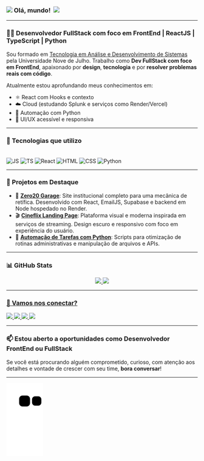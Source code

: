 ### <img src="https://github.com/TheDudeThatCode/TheDudeThatCode/blob/master/Assets/Hi.gif" width="29px"> Olá, mundo! &nbsp;<img src="https://github.com/TheDudeThatCode/TheDudeThatCode/blob/master/Assets/Earth.gif" width="24px">

---

### 👨‍💻 Desenvolvedor FullStack com foco em FrontEnd | ReactJS | TypeScript | Python

Sou formado em [Tecnologia em Análise e Desenvolvimento de Sistemas](https://www.uninove.br/cursos/ead/ead/tecnologia-analise-desenvolvimento-de-sistemas) pela Universidade Nove de Julho. Trabalho como **Dev FullStack com foco em FrontEnd**, apaixonado por **design**, **tecnologia** e por **resolver problemas reais com código**.

Atualmente estou aprofundando meus conhecimentos em:

- ⚛️ React com Hooks e contexto
- ☁️ Cloud (estudando Splunk e serviços como Render/Vercel)
- 🐍 Automação com Python
- 🎨 UI/UX acessível e responsiva

---

### 🚀 Tecnologias que utilizo

<div style="display: inline_block"><br> 
  <img align="center" alt="JS" height="40" src="https://cdn.jsdelivr.net/gh/devicons/devicon/icons/javascript/javascript-original.svg">
  <img align="center" alt="TS" height="40" src="https://cdn.jsdelivr.net/gh/devicons/devicon/icons/typescript/typescript-original.svg">
  <img align="center" alt="React" height="40" src="https://cdn.jsdelivr.net/gh/devicons/devicon/icons/react/react-original.svg">
  <img align="center" alt="HTML" height="40" src="https://cdn.jsdelivr.net/gh/devicons/devicon/icons/html5/html5-original.svg">
  <img align="center" alt="CSS" height="40" src="https://cdn.jsdelivr.net/gh/devicons/devicon/icons/css3/css3-original.svg">
  <img align="center" alt="Python" height="40" src="https://cdn.jsdelivr.net/gh/devicons/devicon/icons/python/python-original.svg">
</div>

---

### 🧩 Projetos em Destaque

- 🔧 [**Zero20 Garage**](https://github.com/seuprojeto): Site institucional completo para uma mecânica de retífica. Desenvolvido com React, EmailJS, Supabase e backend em Node hospedado no Render.
- 🎬 [**Cineflix Landing Page**](https://github.com/seuprojeto): Plataforma visual e moderna inspirada em serviços de streaming. Design escuro e responsivo com foco em experiência do usuário.
- 🐍 [**Automação de Tarefas com Python**](https://github.com/seuprojeto): Scripts para otimização de rotinas administrativas e manipulação de arquivos e APIs.

---

### 📊 GitHub Stats

<div align="center">
  <a href="https://github.com/danielrocha92">
  <img height="180em" src="https://github-readme-stats.vercel.app/api?username=danielrocha92&show_icons=true&theme=blue-green&include_all_commits=true&count_private=true"/>
  <img height="180em" src="https://github-readme-stats.vercel.app/api/top-langs/?username=danielrocha92&layout=compact&langs_count=7&theme=blue-green"/>
</div>

---

### 🤝 Vamos nos conectar?

<div> 
  <a href="https://www.linkedin.com/in/daniel-rocha-bb730133/" target="_blank">
    <img src="https://img.shields.io/badge/-LinkedIn-%230077B5?style=for-the-badge&logo=linkedin&logoColor=white">
  </a>
  <a href="mailto:danpsyero@gmail.com">
    <img src="https://img.shields.io/badge/-Gmail-%23333?style=for-the-badge&logo=gmail&logoColor=white">
  </a>
  <a href="https://discord.gg/danielrocha92#4038" target="_blank">
    <img src="https://img.shields.io/badge/Discord-7289DA?style=for-the-badge&logo=discord&logoColor=white">
  </a>
  <a href="https://www.instagram.com/px_danni/" target="_blank">
    <img src="https://img.shields.io/badge/-Instagram-%23E4405F?style=for-the-badge&logo=instagram&logoColor=white">
  </a>
</div>

---

### 📫 Estou aberto a oportunidades como Desenvolvedor FrontEnd ou FullStack

Se você está procurando alguém comprometido, curioso, com atenção aos detalhes e vontade de crescer com seu time, **bora conversar**!

---

![Snake animation](https://github.com/rafaballerini/rafaballerini/blob/output/github-contribution-grid-snake.svg)
